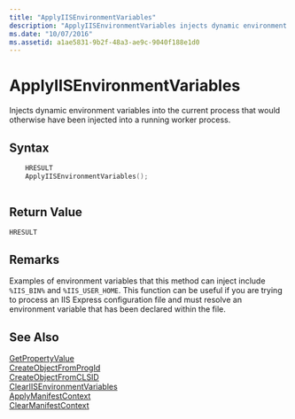 ```yaml
---
title: "ApplyIISEnvironmentVariables"
description: "ApplyIISEnvironmentVariables injects dynamic environment variables into the current process that would otherwise have been injected into a running worker process."
ms.date: "10/07/2016"
ms.assetid: a1ae5831-9b2f-48a3-ae9c-9040f188e1d0
---
```

# ApplyIISEnvironmentVariables
Injects dynamic environment variables into the current process that would otherwise have been injected into a running worker process.  
  
## Syntax  
  
```cpp  
    HRESULT  
    ApplyIISEnvironmentVariables();  
  
```  
  
## Return Value  
 `HRESULT`  
  
## Remarks  
 Examples of environment variables that this method can inject include `%IIS_BIN%` and `%IIS_USER_HOME`. This function can be useful if you are trying to process an IIS Express configuration file and must resolve an environment variable that has been declared within the file.  
  
## See Also  
 [GetPropertyValue](../../extensions/express-api-reference/getpropertyvalue.md)   
 [CreateObjectFromProgId](../../extensions/express-api-reference/createobjectfromprogid.md)   
 [CreateObjectFromCLSID](../../extensions/express-api-reference/createobjectfromclsid.md)   
 [ClearIISEnvironmentVariables](../../extensions/express-api-reference/cleariisenvironmentvariables.md)   
 [ApplyManifestContext](../../extensions/express-api-reference/applymanifestcontext.md)   
 [ClearManifestContext](../../extensions/express-api-reference/clearmanifestcontext.md)
